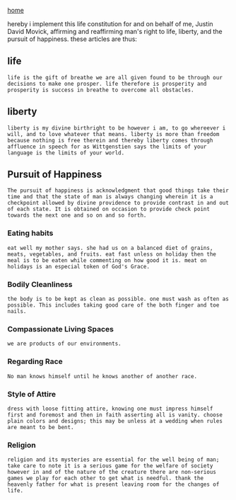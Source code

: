 [home](justinmovickthemovie.github.io/README.md)

hereby i implement this life constitution for and on behalf of me, Justin David Movick, affirming and reaffirming  man's right to life, liberty, and the pursuit of happiness. these articles are thus:

## life

	life is the gift of breathe we are all given found to be through our decisions to make one prosper. life therefore is prosperity and prosperity is success in breathe to overcome all obstacles.

## liberty

	liberty is my divine birthright to be however i am, to go whereever i will, and to love whatever that means. liberty is more than freedom because nothing is free therein and thereby liberty comes through affluence in speech for as Wittgenstien says the limits of your language is the limits of your world.

## Pursuit of Happiness

	The pursuit of happiness is acknowledgment that good things take their time and that the state of man is always changing wherein it is a checkpoint allowed by divine providence to provide contrast in and out of each state. It is obtained on occasion to provide check point towards the next one and so on and so forth.

### Eating habits


	eat well my mother says. she had us on a balanced diet of grains, meats, vegetables, and fruits. eat fast unless on holiday then the meal is to be eaten while commenting on how good it is. meat on holidays is an especial token of God's Grace.

### Bodily Cleanliness

	the body is to be kept as clean as possible. one must wash as often as possible. This includes taking good care of the both finger and toe nails.

### Compassionate Living Spaces

	we are products of our environments.

### Regarding Race

	No man knows himself until he knows another of another race.

### Style of Attire
	
	dress with loose fitting attire, knowing one must impress himself first and foremost and then in faith asserting all is vanity. choose plain colors and designs; this may be unless at a wedding when rules are meant to be bent.

### Religion

	religion and its mysteries are essential for the well being of man; take care to note it is a serious game for the welfare of society however in and of the nature of the creature there are non-serious games we play for each other to get what is needful. thank the heavenly father for what is present leaving room for the changes of life.
